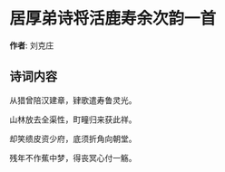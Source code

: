 # 居厚弟诗将活鹿寿余次韵一首

**作者**: 刘克庄

## 诗词内容

从猎曾陪汉建章，肄歌遣寿鲁灵光。

山林放去全渠性，町疃归来获此祥。

却笑缋皮资少府，底须折角向朝堂。

残年不作蕉中梦，得丧冥心付一觞。

